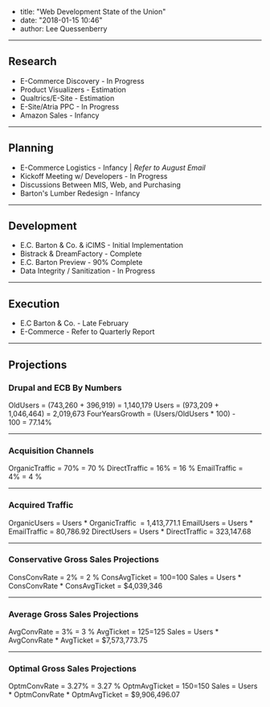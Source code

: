 

- title: "Web Development State of the Union"
- date: "2018-01-15 10:46"
- author: Lee Quessenberry

---

## Research

- E-Commerce Discovery - In Progress
- Product Visualizers - Estimation
- Qualtrics/E-Site - Estimation
- E-Site/Atria PPC - In Progress
- Amazon Sales - Infancy

---

## Planning

- E-Commerce Logistics - Infancy | _Refer to August Email_
- Kickoff Meeting w/ Developers - In Progress
- Discussions Between MIS, Web, and Purchasing
- Barton's Lumber Redesign - Infancy

---


## Development

- E.C. Barton & Co. & iCIMS - Initial Implementation
- Bistrack & DreamFactory - Complete
- E.C. Barton Preview - 90% Complete
- Data Integrity / Sanitization - In Progress

---

## Execution

- E.C Barton & Co. - Late February
- E-Commerce - Refer to Quarterly Report

---

## Projections
### Drupal and ECB By Numbers

OldUsers = (743,260 + 396,919) = 1,140,179
Users = (973,209 + 1,046,464) = 2,019,673
FourYearsGrowth = (Users/OldUsers * 100) - 100 = 77.14%

---

### Acquisition Channels
OrganicTraffic = 70% = 70 %
DirectTraffic = 16% = 16 %
EmailTraffic = 4% = 4 %

---

### Acquired Traffic
OrganicUsers = Users * OrganicTraffic  = 1,413,771.1
EmailUsers = Users * EmailTraffic = 80,786.92
DirectUsers = Users * DirectTraffic = 323,147.68

---

### Conservative Gross Sales Projections
ConsConvRate = 2% = 2 %
ConsAvgTicket = $100 = $100
Sales = Users * ConsConvRate * ConsAvgTicket = $4,039,346

---

### Average Gross Sales Projections
AvgConvRate = 3% = 3 %
AvgTicket = $125 = $125
Sales = Users * AvgConvRate * AvgTicket = $7,573,773.75

---

### Optimal Gross Sales Projections 
OptmConvRate = 3.27% = 3.27 %
OptmAvgTicket = $150 = $150
Sales = Users * OptmConvRate * OptmAvgTicket = $9,906,496.07
